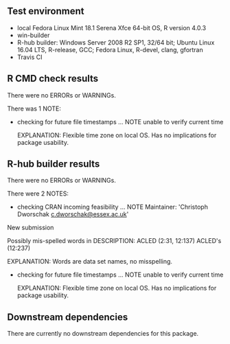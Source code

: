 
## Test environment
* local Fedora Linux Mint 18.1 Serena Xfce 64-bit OS, R version 4.0.3
* win-builder
* R-hub builder: Windows Server 2008 R2 SP1, 32/64 bit; Ubuntu Linux 16.04 LTS, R-release, GCC; Fedora Linux, R-devel, clang, gfortran
* Travis CI

## R CMD check results
There were no ERRORs or WARNINGs. 

There was 1 NOTE:

* checking for future file timestamps ... NOTE
  unable to verify current time

    EXPLANATION: Flexible time zone on local OS. Has no implications for package usability.


## R-hub builder results
There were no ERRORs or WARNINGs. 

There were 2 NOTES:

* checking CRAN incoming feasibility ... NOTE
Maintainer: 'Christoph Dworschak <c.dworschak@essex.ac.uk>'

New submission

Possibly mis-spelled words in DESCRIPTION:
  ACLED (2:31, 12:137)
  ACLED's (12:237)

   EXPLANATION: Words are data set names, no misspelling.


* checking for future file timestamps ... NOTE
unable to verify current time

    EXPLANATION: Flexible time zone on local OS. Has no implications for package usability.



## Downstream dependencies
There are currently no downstream dependencies for this package.

